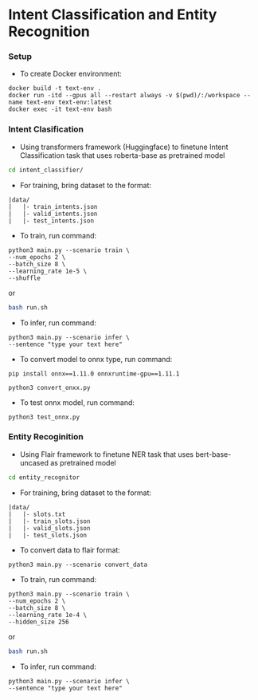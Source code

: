 # Intent Classification and Entity Recognition

### Setup 

- To create Docker environment:
```
docker build -t text-env .
docker run -itd --gpus all --restart always -v $(pwd)/:/workspace --name text-env text-env:latest
docker exec -it text-env bash
```

### Intent Clasification
- Using transformers framework (Huggingface) to finetune Intent Classification task that uses roberta-base as pretrained model

```bash
cd intent_classifier/
```

- For training, bring dataset to the format:
```
|data/
|   |- train_intents.json
|   |- valid_intents.json
|   |- test_intents.json
```


- To train, run command:
```
python3 main.py --scenario train \
--num_epochs 2 \
--batch_size 8 \
--learning_rate 1e-5 \
--shuffle
```

or 
```bash
bash run.sh
```

- To infer, run command:
```
python3 main.py --scenario infer \
--sentence "type your text here"
```

- To convert model to onnx type, run command:

```
pip install onnx==1.11.0 onnxruntime-gpu==1.11.1
```

```
python3 convert_onxx.py
```

- To test onnx model, run command:
```
python3 test_onnx.py
```

### Entity Recoginition
- Using Flair framework to finetune NER task that uses bert-base-uncased as pretrained model

```bash
cd entity_recognitor
```

- For training, bring dataset to the format:
```
|data/
|   |- slots.txt
|   |- train_slots.json
|   |- valid_slots.json
|   |- test_slots.json
```

- To convert data to flair format: 
```
python3 main.py --scenario convert_data
```

- To train, run command:
```
python3 main.py --scenario train \
--num_epochs 2 \
--batch_size 8 \
--learning_rate 1e-4 \
--hidden_size 256
```

or
```bash
bash run.sh
```

- To infer, run command:
```
python3 main.py --scenario infer \
--sentence "type your text here"
```